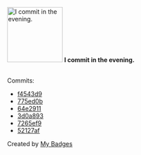 <img src="https://my-badges.github.io/my-badges/evening-commits.png" alt="I commit in the evening." title="I commit in the evening." width="128">
<strong>I commit in the evening.</strong>
<br><br>

Commits:

- <a href="https://github.com/Sepinood-Karimi/algorithm-exercises/commit/f4543d95f99f1e19acc2ee338d2eb152ae662045">f4543d9</a>
- <a href="https://github.com/Sepinood-Karimi/algorithm-exercises/commit/775ed0baca615123a7d328ab6b6774d1b9c99e8d">775ed0b</a>
- <a href="https://github.com/Sepinood-Karimi/algorithm-exercises/commit/64e291181c45c09a63f1eb2efbd237e0a1bad27d">64e2911</a>
- <a href="https://github.com/Sepinood-Karimi/algorithm-exercises/commit/3d0a8937b628607d57da19fa95cf533abc26f22c">3d0a893</a>
- <a href="https://github.com/Sepinood-Karimi/algorithm-exercises/commit/7265ef9a960fd3db9b5b4415a34cd9ac6f6d88ca">7265ef9</a>
- <a href="https://github.com/Sepinood-Karimi/Counter-Redux/commit/52127af81615c2a299b69fdd8f6d6c4790c94942">52127af</a>


Created by <a href="https://github.com/my-badges/my-badges">My Badges</a>